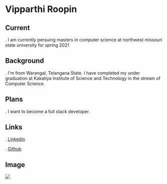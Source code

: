 # Vipparthi Roopin

## Current
. I am currently persuing masters in computer science at northwest missouri state university for spring 2021

## Background
. I'm from Warangal, Telangana State. I have completed my under graduation at Kakatiya Institute of Science and Technology in the stream of Computer Science.

## Plans
. I want to become a full stack developer.

## Links
. [Linkedin](https://www.linkedin.com/in/roopin-vipparthi-4a917922a/)

. [Github](https://github.com/RoopinVipparthi)

## Image 
![](https://avatars.githubusercontent.com/u/77812398?s=400&u=b3cb4738094df3d169174c73e11120c5318eeabe&v=4)
